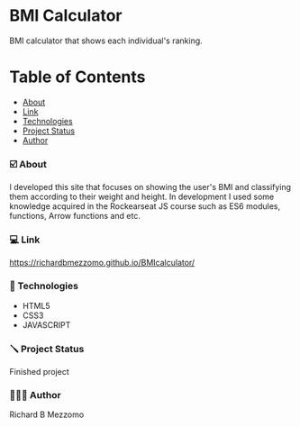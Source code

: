 # BMI Calculator

BMI calculator that shows each individual's ranking.

Table of Contents
=================

   * [About](#About)
   * [Link](#link)
   * [Technologies](#technologies)
   * [Project Status](#projectstatus)
   * [Author](#author)

### ☑️ About

I developed this site that focuses on showing the user's BMI and classifying them according to their weight and height.
In development I used some knowledge acquired in the Rockearseat JS course such as ES6 modules, functions, Arrow functions and etc.

### 💻 Link

https://richardbmezzomo.github.io/BMIcalculator/

### 🔋 Technologies

- HTML5
- CSS3
- JAVASCRIPT

### 🪛 Project Status

Finished project

### 👨🏽‍💻 Author

Richard B Mezzomo
